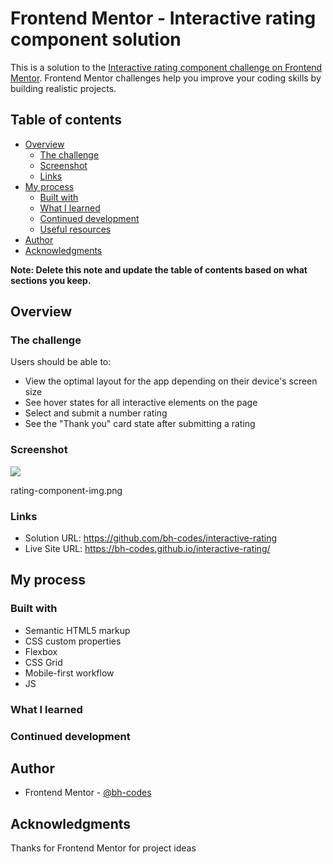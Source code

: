# Frontend Mentor - Interactive rating component solution

This is a solution to the [Interactive rating component challenge on Frontend Mentor](https://www.frontendmentor.io/challenges/interactive-rating-component-koxpeBUmI). Frontend Mentor challenges help you improve your coding skills by building realistic projects. 

## Table of contents

- [Overview](#overview)
  - [The challenge](#the-challenge)
  - [Screenshot](#screenshot)
  - [Links](#links)
- [My process](#my-process)
  - [Built with](#built-with)
  - [What I learned](#what-i-learned)
  - [Continued development](#continued-development)
  - [Useful resources](#useful-resources)
- [Author](#author)
- [Acknowledgments](#acknowledgments)

**Note: Delete this note and update the table of contents based on what sections you keep.**

## Overview

### The challenge

Users should be able to:

- View the optimal layout for the app depending on their device's screen size
- See hover states for all interactive elements on the page
- Select and submit a number rating
- See the "Thank you" card state after submitting a rating

### Screenshot

![](./screenshot.jpg)

rating-component-img.png

### Links

- Solution URL: https://github.com/bh-codes/interactive-rating
- Live Site URL: https://bh-codes.github.io/interactive-rating/

## My process

### Built with

- Semantic HTML5 markup
- CSS custom properties
- Flexbox
- CSS Grid
- Mobile-first workflow
- JS

### What I learned

### Continued development

## Author

- Frontend Mentor - [@bh-codes](https://www.frontendmentor.io/profile/bh-codes)

## Acknowledgments

Thanks for Frontend Mentor for project ideas
